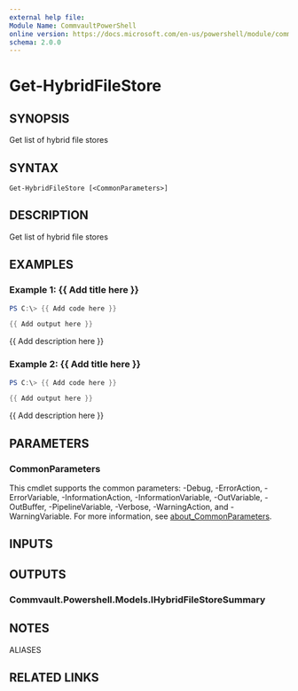 ```yaml
---
external help file:
Module Name: CommvaultPowerShell
online version: https://docs.microsoft.com/en-us/powershell/module/commvaultpowershell/get-hybridfilestore
schema: 2.0.0
---
```


# Get-HybridFileStore

## SYNOPSIS
Get list of hybrid file stores

## SYNTAX

```
Get-HybridFileStore [<CommonParameters>]
```

## DESCRIPTION
Get list of hybrid file stores

## EXAMPLES

### Example 1: {{ Add title here }}
```powershell
PS C:\> {{ Add code here }}

{{ Add output here }}
```

{{ Add description here }}

### Example 2: {{ Add title here }}
```powershell
PS C:\> {{ Add code here }}

{{ Add output here }}
```

{{ Add description here }}

## PARAMETERS

### CommonParameters
This cmdlet supports the common parameters: -Debug, -ErrorAction, -ErrorVariable, -InformationAction, -InformationVariable, -OutVariable, -OutBuffer, -PipelineVariable, -Verbose, -WarningAction, and -WarningVariable. For more information, see [about_CommonParameters](http://go.microsoft.com/fwlink/?LinkID=113216).

## INPUTS

## OUTPUTS

### Commvault.Powershell.Models.IHybridFileStoreSummary

## NOTES

ALIASES

## RELATED LINKS

